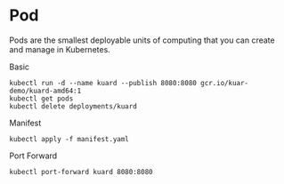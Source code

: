 # Pod

Pods are the smallest deployable units of computing that you can create and manage in Kubernetes.

Basic

```
kubectl run -d --name kuard --publish 8080:8080 gcr.io/kuar-demo/kuard-amd64:1
kubectl get pods
kubectl delete deployments/kuard
```

Manifest

```
kubectl apply -f manifest.yaml
```

Port Forward

```
kubectl port-forward kuard 8080:8080
```
